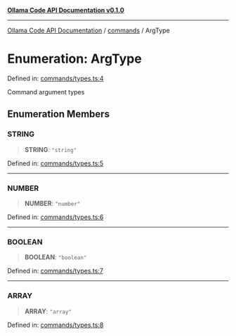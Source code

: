 [**Ollama Code API Documentation v0.1.0**](../../README.md)

***

[Ollama Code API Documentation](../../modules.md) / [commands](../README.md) / ArgType

# Enumeration: ArgType

Defined in: [commands/types.ts:4](https://github.com/erichchampion/ollama-code/blob/b99cb69c24326793ea2d4f713f56de8fdfcd084d/ollama-code/src/commands/types.ts#L4)

Command argument types

## Enumeration Members

### STRING

> **STRING**: `"string"`

Defined in: [commands/types.ts:5](https://github.com/erichchampion/ollama-code/blob/b99cb69c24326793ea2d4f713f56de8fdfcd084d/ollama-code/src/commands/types.ts#L5)

***

### NUMBER

> **NUMBER**: `"number"`

Defined in: [commands/types.ts:6](https://github.com/erichchampion/ollama-code/blob/b99cb69c24326793ea2d4f713f56de8fdfcd084d/ollama-code/src/commands/types.ts#L6)

***

### BOOLEAN

> **BOOLEAN**: `"boolean"`

Defined in: [commands/types.ts:7](https://github.com/erichchampion/ollama-code/blob/b99cb69c24326793ea2d4f713f56de8fdfcd084d/ollama-code/src/commands/types.ts#L7)

***

### ARRAY

> **ARRAY**: `"array"`

Defined in: [commands/types.ts:8](https://github.com/erichchampion/ollama-code/blob/b99cb69c24326793ea2d4f713f56de8fdfcd084d/ollama-code/src/commands/types.ts#L8)
